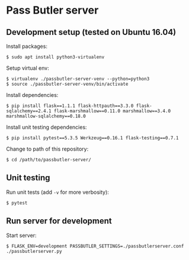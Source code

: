 # Pass Butler server

## Development setup (tested on Ubuntu 16.04)

Install packages:

    $ sudo apt install python3-virtualenv

Setup virtual env:

    $ virtualenv ./passbutler-server-venv --python=python3
    $ source ./passbutler-server-venv/bin/activate

Install dependencies:

    $ pip install flask==1.1.1 flask-httpauth==3.3.0 flask-sqlalchemy==2.4.1 flask-marshmallow==0.11.0 marshmallow==3.4.0 marshmallow-sqlalchemy==0.18.0

Install unit testing dependencies:

    $ pip install pytest==5.3.5 Werkzeug==0.16.1 flask-testing==0.7.1

Change to path of this repository:

    $ cd /path/to/passbutler-server/

## Unit testing

Run unit tests (add `-v` for more verbosity):

    $ pytest

## Run server for development

Start server:

    $ FLASK_ENV=development PASSBUTLER_SETTINGS=./passbutlerserver.conf ./passbutlerserver.py
